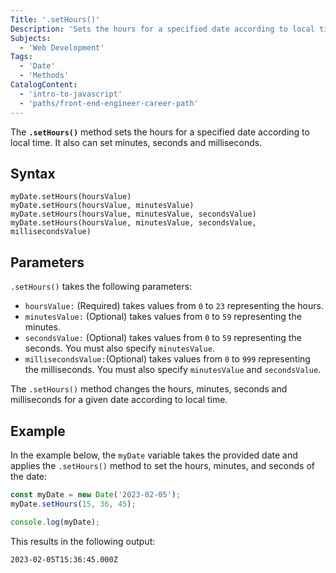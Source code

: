 ```yaml
---
Title: '.setHours()'
Description: 'Sets the hours for a specified date according to local time.'
Subjects:
  - 'Web Development'
Tags:
  - 'Date'
  - 'Methods'
CatalogContent:
  - 'intro-to-javascript'
  - 'paths/front-end-engineer-career-path'
---
```


The **`.setHours()`** method sets the hours for a specified date according to local time. It also can set minutes, seconds and milliseconds.

## Syntax

```pseudo
myDate.setHours(hoursValue)
myDate.setHours(hoursValue, minutesValue)
myDate.setHours(hoursValue, minutesValue, secondsValue)
myDate.setHours(hoursValue, minutesValue, secondsValue, millisecondsValue)
```

## Parameters

`.setHours()` takes the following parameters: 

- `hoursValue:` (Required) takes values from `0` to `23` representing the hours.
- `minutesValue:` (Optional) takes values from `0` to `59` representing the minutes.
- `secondsValue:` (Optional) takes values from `0` to `59` representing the seconds. You must also specify `minutesValue`.
- `millisecondsValue:`(Optional) takes values from `0` to `999` representing the milliseconds. You must also specify `minutesValue` and `secondsValue`.

The `.setHours()` method changes the hours, minutes, seconds and milliseconds for a given date according to local time.

## Example

In the example below, the `myDate` variable takes the provided date and applies the `.setHours()` method to set the hours, minutes, and seconds of the date:

```js
const myDate = new Date('2023-02-05');
myDate.setHours(15, 36, 45);

console.log(myDate);
```

This results in the following output:

```shell
2023-02-05T15:36:45.000Z
```

